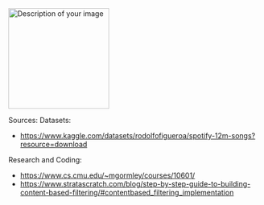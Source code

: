 <img src="https://i.imgur.com/ppcTZNT.png" alt="Description of your image" width="200">


Sources:
Datasets:
- https://www.kaggle.com/datasets/rodolfofigueroa/spotify-12m-songs?resource=download

Research and Coding:
- https://www.cs.cmu.edu/~mgormley/courses/10601/
- https://www.stratascratch.com/blog/step-by-step-guide-to-building-content-based-filtering/#contentbased_filtering_implementation 
